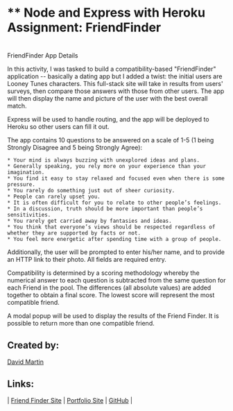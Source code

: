 # ** Node and Express with Heroku Assignment:  FriendFinder
#

FriendFinder App Details


In this activity, I was tasked to build a compatibility-based "FriendFinder" application -- basically a dating app but I added a twist:  the initial users are Looney Tunes characters. This full-stack site will take in results from users' surveys, then compare those answers with those from other users. The app will then display the name and picture of the user with the best overall match. 

Express will be used to handle routing, and the app will be deployed to Heroku so other users can fill it out.

The app contains 10 questions to be answered on a scale of 1-5 (1 being Strongly Disagree and 5 being Strongly Agree):

    * Your mind is always buzzing with unexplored ideas and plans.
    * Generally speaking, you rely more on your experience than your imagination.
    * You find it easy to stay relaxed and focused even when there is some pressure.
    * You rarely do something just out of sheer curiosity.
    * People can rarely upset you.
    * It is often difficult for you to relate to other people’s feelings.
    * In a discussion, truth should be more important than people’s sensitivities.
    * You rarely get carried away by fantasies and ideas.
    * You think that everyone’s views should be respected regardless of whether they are supported by facts or not.
    * You feel more energetic after spending time with a group of people.

Additionally, the user will be prompted to enter his/her name, and to provide an HTTP link to their photo.  All fields are required entry.

Compatibility is determined by a scoring methodology whereby the numerical answer to each question is subtracted from the same question for each Friend in the pool.  The differences (all absolute values) are added together to obtain a final score.  The lowest score will represent the most compatible friend.

A modal popup will be used to display the results of the Friend Finder.  It is possible to return more than one compatible friend.


## **Created by:** #

[David Martin](mailto:webdevelopment.du@gmail.com)

## **Links:** #

| [Friend Finder Site](https://sheltered-retreat-60665.herokuapp.com) | 
[Portfolio Site](https://nitramdivad.github.io/) | 
[GitHub](https://github.com/nitramdivad) |